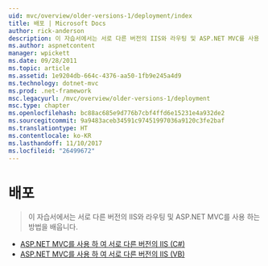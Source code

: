 ```yaml
---
uid: mvc/overview/older-versions-1/deployment/index
title: 배포 | Microsoft Docs
author: rick-anderson
description: 이 자습서에서는 서로 다른 버전의 IIS와 라우팅 및 ASP.NET MVC를 사용 하는 방법을 배웁니다.
ms.author: aspnetcontent
manager: wpickett
ms.date: 09/28/2011
ms.topic: article
ms.assetid: 1e9204db-664c-4376-aa50-1fb9e245a4d9
ms.technology: dotnet-mvc
ms.prod: .net-framework
msc.legacyurl: /mvc/overview/older-versions-1/deployment
msc.type: chapter
ms.openlocfilehash: bc88ac685e9d776b7cbf4ffd6e15231e4a932de2
ms.sourcegitcommit: 9a9483aceb34591c97451997036a9120c3fe2baf
ms.translationtype: HT
ms.contentlocale: ko-KR
ms.lasthandoff: 11/10/2017
ms.locfileid: "26499672"
---
```

<a name="deployment"></a>배포
====================
> 이 자습서에서는 서로 다른 버전의 IIS와 라우팅 및 ASP.NET MVC를 사용 하는 방법을 배웁니다.


- [ASP.NET MVC를 사용 하 여 서로 다른 버전의 IIS (C#)](using-asp-net-mvc-with-different-versions-of-iis-cs.md)
- [ASP.NET MVC를 사용 하 여 서로 다른 버전의 IIS (VB)](using-asp-net-mvc-with-different-versions-of-iis-vb.md)
